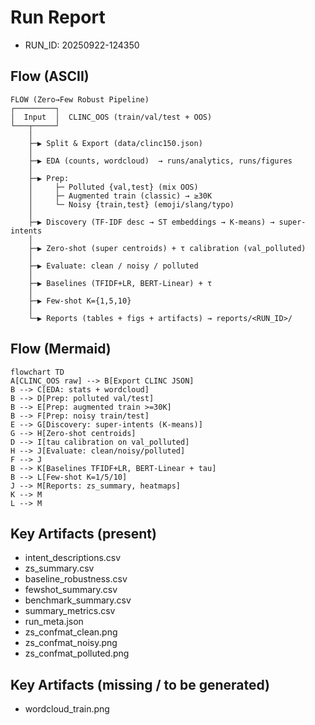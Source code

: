 # Run Report

- RUN_ID: 20250922-124350

## Flow (ASCII)

```text
FLOW (Zero→Few Robust Pipeline)
┌─────────┐
│  Input  │  CLINC_OOS (train/val/test + OOS)
└───┬─────┘
    │
    ├─▶ Split & Export (data/clinc150.json)
    │
    ├─▶ EDA (counts, wordcloud)  → runs/analytics, runs/figures
    │
    ├─▶ Prep:
    │     ├─ Polluted {val,test} (mix OOS)
    │     ├─ Augmented train (classic) → ≥30K
    │     └─ Noisy {train,test} (emoji/slang/typo)
    │
    ├─▶ Discovery (TF-IDF desc → ST embeddings → K-means) → super-intents
    │
    ├─▶ Zero-shot (super centroids) + τ calibration (val_polluted)
    │
    ├─▶ Evaluate: clean / noisy / polluted
    │
    ├─▶ Baselines (TFIDF+LR, BERT-Linear) + τ
    │
    ├─▶ Few-shot K={1,5,10}
    │
    └─▶ Reports (tables + figs + artifacts) → reports/<RUN_ID>/
```

## Flow (Mermaid)

```mermaid
flowchart TD
A[CLINC_OOS raw] --> B[Export CLINC JSON]
B --> C[EDA: stats + wordcloud]
B --> D[Prep: polluted val/test]
B --> E[Prep: augmented train >=30K]
B --> F[Prep: noisy train/test]
E --> G[Discovery: super-intents (K-means)]
G --> H[Zero-shot centroids]
D --> I[tau calibration on val_polluted]
H --> J[Evaluate: clean/noisy/polluted]
F --> J
B --> K[Baselines TFIDF+LR, BERT-Linear + tau]
B --> L[Few-shot K=1/5/10]
J --> M[Reports: zs_summary, heatmaps]
K --> M
L --> M
```

## Key Artifacts (present)
- intent_descriptions.csv
- zs_summary.csv
- baseline_robustness.csv
- fewshot_summary.csv
- benchmark_summary.csv
- summary_metrics.csv
- run_meta.json
- zs_confmat_clean.png
- zs_confmat_noisy.png
- zs_confmat_polluted.png

## Key Artifacts (missing / to be generated)
- wordcloud_train.png
